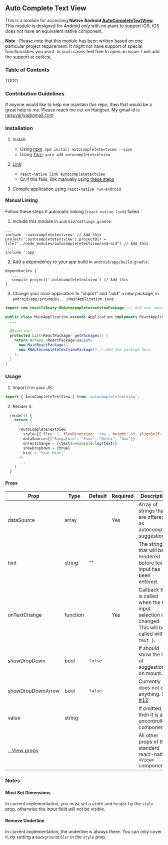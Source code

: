 ## Auto Complete Text View

This is a module for accessing **Native Android [AutoCompleteTextView](https://developer.android.com/reference/android/widget/AutoCompleteTextView.html)**. This module is designed for Android only with no plans to support iOS. iOS does not have an equivalent native component.

**Note** : Please note that this module has been written based on one particular project requirement. It might not have support of special functionalities you want. In such cases feel free to open an issue. I will add the support at earliest.

### Table of Contents
TODO

### Contribution Guidelines
If anyone would like to help me maintain this repo, then that would be a great help to me. Please reach me out on Hangout. My gmail id is rajsuvariya@gmail.com

### Installation

1. Install:
    - Using [npm](https://www.npmjs.com/#getting-started): `npm install autocompletetextview --save`
    - Using [Yarn](https://yarnpkg.com/): `yarn add autocompletetextview`

2. [Link](https://facebook.github.io/react-native/docs/linking-libraries-ios.html):
    - `react-native link autocompletetextview`
    - Or if this fails, link manually using [these steps](#manual-linking)

3. Compile application using `react-native run-android`

#### Manual Linking
Follow these steps if automatic linking (`react-native link`) failed.

1. Include this module in `android/settings.gradle`:

```
...
include ':autocompletetextview' // Add this
project(':autocompletetextview').projectDir = file("../node_modules/autocompletetextview/android") // Add this
...
include ':app'
```

2. Add a dependency to your app build in `android/app/build.gradle`:

```
dependencies {
   ...
   compile project(':autocompletetextview') // Add this
}
```

3. Change your main application to "import" and "add" a new package, in `android/app/src/main/.../MainApplication.java`:

```java
import com.reactlibrary.RNAutocompletetextviewPackage; // Add new import

public class MainApplication extends Application implements ReactApplication {
  ...
  
  @Override
  protected List<ReactPackage> getPackages() {
    return Arrays.<ReactPackage>asList(
      new MainReactPackage(),
      new RNAutocompletetextviewPackage() // Add the package here
    );
  }
}
```

### Usage

1. Import it in your JS:

```js
import { AutoCompleteTextView } from 'autocompletetextview';
```

2. Render it:
```js
  render() {
    return (
      ...
      <AutoCompleteTextView
        style={{ flex: 1, flexDirection: 'row', height: 60, alignSelf: 'stretch' }}
        dataSource={["Bangalore", "Pune", "Delhi", "Goa"]}
        onTextChange = {(text)=>console.log(text)}
        showDropDown = {true}
        hint = "Your Hint"
      />
      ...
    )
  }
```

#### Props

| Prop                                                                         | Type     | Default | Required | Description                                                                                              |
|------------------------------------------------------------------------------|----------|---------|----------|----------------------------------------------------------------------------------------------------------|
| dataSource                                                                   | array    |         | Yes      | Array of strings that are offered as autocomplete suggestions.                                           |
| hint                                                                         | string   | ""      |          | The string that will be rendered before text input has been entered.                                     |
| onTextChange                                                                 | function |         | Yes      | Callback that is called when the text input selection is changed. This will be called with `{ text }`.   |
| showDropDown                                                                 | bool     | `false` |          | If should show the list of suggestions on mount.                                                         |
| showDropDownArrow                                                            | bool     | `false` |          | Currently does not do anything. See [#12](https://github.com/rajsuvariya/autocompletetextview/issues/12) |
| value                                                                        | string   |         |          | If omitted, then it is an uncontrolled component.                                                        |
| [...View.props](http://facebook.github.io/react-native/docs/view.html#props) |          |         |          | All other props of the standard react-native `<View>` component.                                         |

### Notes

#### Must Set Dimensions
In current implementation, you must set a `width` and `height` by the `style` prop, otherwise the input field will not be visible.

#### Remove Underline
In current implementation, the underline is always there. You can only cover it, by setting a `backgroundColor` in the `style` prop.

